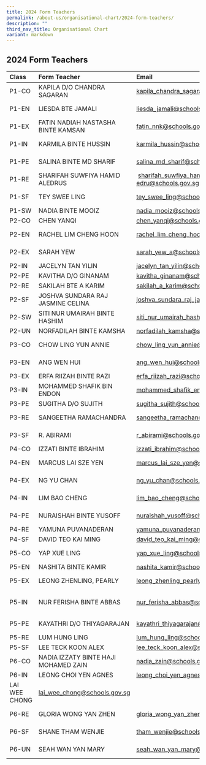 ```yaml
---
title: 2024 Form Teachers
permalink: /about-us/organisational-chart/2024-form-teachers/
description: ""
third_nav_title: Organisational Chart
variant: markdown
---
```

## 2024 Form Teachers


| Class | Form Teacher | Email | Form Teacher | Email | 
|:--------|:--------|:--------|:--------|:--------|
| P1-CO | KAPILA D/O CHANDRA SAGARAN | kapila_chandra_sagaran@schools.gov.sg | LOKE WEI MING |  loke_wei_ming@schools.gov.sg |SUNSHINE ONG SIQI | sunshine_ong_siqi@schools.gov.sg |
|  P1-EN | LIESDA BTE JAMALI | liesda_jamali@schools.gov.sg | TAN YEN LIN JESSICA | tan_yen_lin_jessica@schools.gov.sg |
|  P1-EX | FATIN NADIAH NASTASHA BINTE KAMSAN | fatin_nnk@schools.gov.sg | LU QIULING | lu_qiuling@schools.gov.sg |
|  P1-IN | KARMILA BINTE HUSSIN | karmila_hussin@schools.gov.sg| NUR SHILAH BINTE J FAISAL  | nur_shilah_j_faisal@schools.gov.sg |
|  P1-PE | SALINA BINTE MD SHARIF | salina_md_sharif@schools.gov.sg | POH TING YAN EVELYN | evelyn_poh_ting_yan@schools.gov.sg |
|  P1-RE | SHARIFAH SUWFIYA HAMID ALEDRUS |  sharifah_suwfiya_hamid_al-edru@schools.gov.sg | CHIA JAEL | chia_jael@schools.gov.sg |
|  P1-SF | TEY SWEE LING | tey_swee_ling@schools.gov.sg | NUR FADHILLAH BINTE MUSA | nur_fadhillah_musa@schools.gov.sg |
|  P1-SW | NADIA BINTE MOOIZ | nadia_mooiz@schools.gov.sg | SIM JIAK HO | sim_jiak_ho@schools.gov.sg |
|  P2-CO | CHEN YANQI |chen_yanqi@schools.gov.sg | HU XUELING, OLIVIA | hu_xueling_olivia@schools.gov.sg |
|  P2-EN | RACHEL LIM CHENG HOON | rachel_lim_cheng_hoon@schools.gov.sg | NURULHUDA BINTE MOHAMAD HALIM | urulhuda_mohamad_halim@schools.gov.sg |
|  P2-EX | SARAH YEW | sarah_yew_a@schools.gov.sg | KALAISELVAN S/O BALASUBRAMANIAM | kalaiselvan_balasubramaniam@schools.gov.sg	|
|  P2-IN | JACELYN TAN YILIN | jacelyn_tan_yilin@schools.gov.sg | SUTHA KRISHNAN | sutha_krishnan@schools.gov.sg |
|  P2-PE | KAVITHA D/O GINANAM | kavitha_ginanam@schools.gov.sg | POON SZE YI	 | poon_sze_yi@schools.gov.sg | 
|  P2-RE | SAKILAH BTE A KARIM | sakilah_a_karim@schools.gov.sg | LIM KAN BOON | lim_kan_boon@schools.gov.sg |
|  P2-SF | JOSHVA SUNDARA RAJ JASMINE CELINA | joshva_sundara_raj_jasmine@schools.gov.sg | CHEN WEI | chen_wei@schools.gov.sg | 
|  P2-SW | SITI NUR UMAIRAH BINTE HASHIM | siti_nur_umairah_hashim@schools.gov.sg | SIM CHEE KUAN | sim_chee_kuan@schools.gov.sg |
|  P2-UN | NORFADILAH BINTE KAMSHA | norfadilah_kamsha@schools.gov.sg | YEO JESSIE | yeo_jessie@schools.gov.sg |
|  P3-CO | CHOW LING YUN ANNIE | chow_ling_yun_annie@schools.gov.sg | NOORAIDAH BTE MOHD NASIR | nooraidah_mohd_nasir@schools.gov.sg |
|  P3-EN | ANG WEN HUI | ang_wen_hui@schools.gov.sg | SAKINAH NAZIHAH BINTE ROSLAN | sakinah_nazihah_roslan@schools.gov.sg | WANG MANLI | wang_manli@schools.gov.sg |
|  P3-EX | ERFA RIIZAH BINTE RAZI | erfa_riizah_razi@schools.gov.sg | ONG XIN YI | ong_xin_yi_a@schools.gov.sg  | KUMAR HARINI | kumar_harini@schools.gov.sg |
|  P3-IN | MOHAMMED SHAFIK BIN ENDON | mohammed_shafik_endon@schools.gov.sg | RALPH PAUL CHAN ZHI WEI | ralph_paul_chan_zhi@schools.gov.sg | CAROL ONG JIA HUI | ong_jia_hui@schools.gov.sg |
|  P3-PE | SUGITHA D/O SUJITH | sugitha_sujith@schools.gov.sg | ZHUO CANGYUAN | zhuo_cangyuan@schools.gov.sg  | 
|  P3-RE | SANGEETHA RAMACHANDRA | sangeetha_ramachandra@schools.gov.sg | Genevieve Chong Yan Ling | genevieve_chong_yan_ling@schools.gov.sg |
|  P3-SF | R. ABIRAMI | r_abirami@schools.gov.sg |  HO KOON MIN MARTIN | ho_koon_min_martin@schools.gov.sg | 
|  P4-CO | IZZATI BINTE IBRAHIM | izzati_ibrahim@schools.gov.sg | LYDIA TEE AI LEEN |  	lydia_tee_ai_leen@schools.gov.sg | 
|  P4-EN | MARCUS LAI SZE YEN | marcus_lai_sze_yen@schools.gov.sg | SAFIYAH SALMI BINTE OTHMAN | safiyah_salmi_othman@schools.gov.sg | 
|  P4-EX | NG YU CHAN | ng_yu_chan@schools.gov.sg | ROHANI BTE AHMAD ASI | rohani_ahmad_asi@schools.gov.sg | SIM TAI WEE KITSON | sim_tai_wee_kitson@schools.gov.sg | 
|  P4-IN | LIM BAO CHENG | lim_bao_cheng@schools.gov.sg | LIN WEIHENG VICTOR | lin_weiheng_victor@schools.gov.sg |
|  P4-PE | NURAISHAH BINTE YUSOFF | nuraishah_yusoff@schools.gov.sg | NUR SYAFIQAH BINTE BAHARUDIN |nur_syafiqah_baharudin@schools.gov.sg | LEE CHING | 	lee_ching@schools.gov.sg |
|  P4-RE | YAMUNA PUVANADERAN | yamuna_puvanaderan@schools.gov.sg | POH ZHI QIN, LIONEL | poh_zhi_qin_lionel@schools.gov.sg |
|  P4-SF | DAVID TEO KAI MING | david_teo_kai_ming@schools.gov.sg | TAN SEE SAME | 	tan_see_same@schools.gov.sg |
|  P5-CO | YAP XUE LING | yap_xue_ling@schools.gov.sg | MAKHFADZAH BTE ABU BAKAR | makhfadzah_abu_bakar@schools.gov.sg | 
|  P5-EN | NASHITA BINTE KAMIR | nashita_kamir@schools.gov.sg | ZHANG LIJUAN | zhang_lijuan_a@moe.edu.sg | 
|  P5-EX | 	LEONG ZHENLING, PEARLY | leong_zhenling_pearly@schools.gov.sg | NUR FADHILLAH BINTE MUSA | nur_fadhillah_musa@schools.gov.sg|
|  P5-IN | NUR FERISHA BINTE ABBAS | nur_ferisha_abbas@schools.gov.sg |CARMEN DOMINIQUE TAN JIA WEN | carmen_dominique_tan@schools.gov.sg |
|  P5-PE | KAYATHRI D/O THIYAGARAJAN | kayathri_thiyagarajan@schools.gov.sg | GOH MEI JUAN JEAN | goh_mei_juan_jean@schools.gov.sg | JASON LAW | jason_law@schools.gov.sg |
|  P5-RE |  LUM HUNG LING | lum_hung_ling@schools.gov.sg | LIM PEI YIING | lim_pei_yiing@schools.gov.sg | 
| P5-SF | LEE TECK KOON ALEX | lee_teck_koon_alex@schools.gov.sg | ONN KAI FENG | onn_kai_feng@schools.gov.sg | LUA LI WEN | lua_li_wen@schools.gov.sg |
|  P6-CO | NADIA IZZATY BINTE HAJI MOHAMED ZAIN | nadia_zain@schools.gov.sg | MAZLENNY BTE MOSRAN | mazlenny_mosran@schools.gov.sg | PHANG XUE FEN SERINA | phang_xue_fen_serina@schools.gov.sg |
|  P6-IN | LEONG CHOI YEN AGNES | leong_choi_yen_agnes@schools.gov.sg |GAO QINGFANG | gao_qingfang@schools.gov.sg | LAL BHARWANI | lal_bharwani@schools.gov.sg |
|  LAI WEE CHONG | lai_wee_chong@schools.gov.sg |
|  P6-RE | GLORIA WONG YAN ZHEN | gloria_wong_yan_zhen@schools.gov.sg | NURUL ASHIKIN TAJULARUS | nurul_ashikin_tajularus@schools.gov.sg | HO PEAK YEN | ho_peak_yen@schools.gov.sg |
|  P6-SF | SHANE THAM WENJIE | 	tham_wenjie@schools.gov.sg | VASAGI KUMARASEN | vasagi_kumarasen@schools.gov.sg  |
|  P6-UN | SEAH WAN YAN MARY | seah_wan_yan_mary@schools.gov.sg  | AMANDA HUANG XUANQI | amanda_huang_xuanqi@schools.gov.sg | LIM SOON KEONG JOSEPH	| lim_soon_keong_joseph@schools.gov.sg |